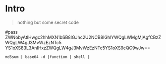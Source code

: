 Intro
===

>nothing but some secret code

#pass
ZWNobyAtIHwgc2hhMXN1bSB8IGJhc2U2NCB8IGhlYWQgLWMgMjAgfCBzZWQgLW4gJ3MvWzEzNTc5
YS1oXS83L3AnIHxzZWQgLW4gJ3MvWzEzNTc5YS1oXS9cQC9wJw==

    md5sum | base64 -d |function | shell |  
